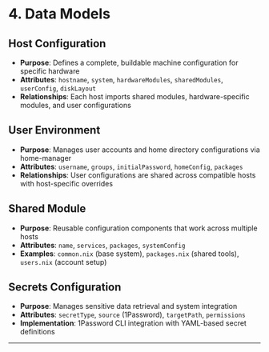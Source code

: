 # 4. Data Models

## Host Configuration
* **Purpose**: Defines a complete, buildable machine configuration for specific hardware
* **Attributes**: `hostname`, `system`, `hardwareModules`, `sharedModules`, `userConfig`, `diskLayout`
* **Relationships**: Each host imports shared modules, hardware-specific modules, and user configurations

## User Environment
* **Purpose**: Manages user accounts and home directory configurations via home-manager
* **Attributes**: `username`, `groups`, `initialPassword`, `homeConfig`, `packages`
* **Relationships**: User configurations are shared across compatible hosts with host-specific overrides

## Shared Module
* **Purpose**: Reusable configuration components that work across multiple hosts
* **Attributes**: `name`, `services`, `packages`, `systemConfig`
* **Examples**: `common.nix` (base system), `packages.nix` (shared tools), `users.nix` (account setup)

## Secrets Configuration
* **Purpose**: Manages sensitive data retrieval and system integration
* **Attributes**: `secretType`, `source` (1Password), `targetPath`, `permissions`
* **Implementation**: 1Password CLI integration with YAML-based secret definitions

---
